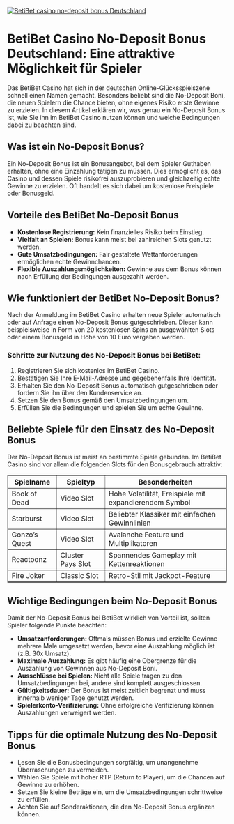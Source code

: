 [![BetiBet casino no-deposit bonus Deutschland](https://123-caf.pages.dev/gitsignup.png)](https://vrmoo.ru/Bt82HjjY)

<h1>BetiBet Casino No-Deposit Bonus Deutschland: Eine attraktive Möglichkeit für Spieler</h1>  <p>Das BetiBet Casino hat sich in der deutschen Online-Glücksspielszene schnell einen Namen gemacht. Besonders beliebt sind die No-Deposit Boni, die neuen Spielern die Chance bieten, ohne eigenes Risiko erste Gewinne zu erzielen. In diesem Artikel erklären wir, was genau ein No-Deposit Bonus ist, wie Sie ihn im BetiBet Casino nutzen können und welche Bedingungen dabei zu beachten sind.</p>  <h2>Was ist ein No-Deposit Bonus?</h2> <p>Ein No-Deposit Bonus ist ein Bonusangebot, bei dem Spieler Guthaben erhalten, ohne eine Einzahlung tätigen zu müssen. Dies ermöglicht es, das Casino und dessen Spiele risikofrei auszuprobieren und gleichzeitig echte Gewinne zu erzielen. Oft handelt es sich dabei um kostenlose Freispiele oder Bonusgeld.</p>  <h2>Vorteile des BetiBet No-Deposit Bonus</h2> <ul>   <li><strong>Kostenlose Registrierung:</strong> Kein finanzielles Risiko beim Einstieg.</li>   <li><strong>Vielfalt an Spielen:</strong> Bonus kann meist bei zahlreichen Slots genutzt werden.</li>   <li><strong>Gute Umsatzbedingungen:</strong> Fair gestaltete Wettanforderungen ermöglichen echte Gewinnchancen.</li>   <li><strong>Flexible Auszahlungsmöglichkeiten:</strong> Gewinne aus dem Bonus können nach Erfüllung der Bedingungen ausgezahlt werden.</li> </ul>  <h2>Wie funktioniert der BetiBet No-Deposit Bonus?</h2> <p>Nach der Anmeldung im BetiBet Casino erhalten neue Spieler automatisch oder auf Anfrage einen No-Deposit Bonus gutgeschrieben. Dieser kann beispielsweise in Form von 20 kostenlosen Spins an ausgewählten Slots oder einem Bonusgeld in Höhe von 10 Euro vergeben werden.</p>  <h3>Schritte zur Nutzung des No-Deposit Bonus bei BetiBet:</h3> <ol>   <li>Registrieren Sie sich kostenlos im BetiBet Casino.</li>   <li>Bestätigen Sie Ihre E-Mail-Adresse und gegebenenfalls Ihre Identität.</li>   <li>Erhalten Sie den No-Deposit Bonus automatisch gutgeschrieben oder fordern Sie ihn über den Kundenservice an.</li>   <li>Setzen Sie den Bonus gemäß den Umsatzbedingungen um.</li>   <li>Erfüllen Sie die Bedingungen und spielen Sie um echte Gewinne.</li> </ol>  <h2>Beliebte Spiele für den Einsatz des No-Deposit Bonus</h2> <p>Der No-Deposit Bonus ist meist an bestimmte Spiele gebunden. Im BetiBet Casino sind vor allem die folgenden Slots für den Bonusgebrauch attraktiv:</p> <table border="1" cellpadding="5" cellspacing="0" style="border-collapse: collapse;">   <thead>     <tr>       <th>Spielname</th>       <th>Spieltyp</th>       <th>Besonderheiten</th>     </tr>   </thead>   <tbody>     <tr>       <td>Book of Dead</td>       <td>Video Slot</td>       <td>Hohe Volatilität, Freispiele mit expandierendem Symbol</td>     </tr>     <tr>       <td>Starburst</td>       <td>Video Slot</td>       <td>Beliebter Klassiker mit einfachen Gewinnlinien</td>     </tr>     <tr>       <td>Gonzo’s Quest</td>       <td>Video Slot</td>       <td>Avalanche Feature und Multiplikatoren</td>     </tr>     <tr>       <td>Reactoonz</td>       <td>Cluster Pays Slot</td>       <td>Spannendes Gameplay mit Kettenreaktionen</td>     </tr>     <tr>       <td>Fire Joker</td>       <td>Classic Slot</td>       <td>Retro-Stil mit Jackpot-Feature</td>     </tr>   </tbody> </table>  <h2>Wichtige Bedingungen beim No-Deposit Bonus</h2> <p>Damit der No-Deposit Bonus bei BetiBet wirklich von Vorteil ist, sollten Spieler folgende Punkte beachten:</p> <ul>   <li><strong>Umsatzanforderungen:</strong> Oftmals müssen Bonus und erzielte Gewinne mehrere Male umgesetzt werden, bevor eine Auszahlung möglich ist (z.B. 30x Umsatz).</li>   <li><strong>Maximale Auszahlung:</strong> Es gibt häufig eine Obergrenze für die Auszahlung von Gewinnen aus No-Deposit Boni.</li>   <li><strong>Ausschlüsse bei Spielen:</strong> Nicht alle Spiele tragen zu den Umsatzbedingungen bei, andere sind komplett ausgeschlossen.</li>   <li><strong>Gültigkeitsdauer:</strong> Der Bonus ist meist zeitlich begrenzt und muss innerhalb weniger Tage genutzt werden.</li>   <li><strong>Spielerkonto-Verifizierung:</strong> Ohne erfolgreiche Verifizierung können Auszahlungen verweigert werden.</li> </ul>  <h2>Tipps für die optimale Nutzung des No-Deposit Bonus</h2> <ul>   <li>Lesen Sie die Bonusbedingungen sorgfältig, um unangenehme Überraschungen zu vermeiden.</li>   <li>Wählen Sie Spiele mit hoher RTP (Return to Player), um die Chancen auf Gewinne zu erhöhen.</li>   <li>Setzen Sie kleine Beträge ein, um die Umsatzbedingungen schrittweise zu erfüllen.</li>   <li>Achten Sie auf Sonderaktionen, die den No-Deposit Bonus ergänzen können.</li> </ul>